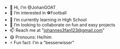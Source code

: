 - 👋 Hi, I’m @JohanGOAT
- 👀 I’m interested in ⚽Football
- 🌱 I’m currently learning in High School
- 💞️ I’m looking to collaborate on fun and easy projects
- 📫 Reach me at "johannes3fan123@gmail.com"
- 😄 Pronouns: He/him
- ⚡ Fun fact: I'm a "besserwisser"

